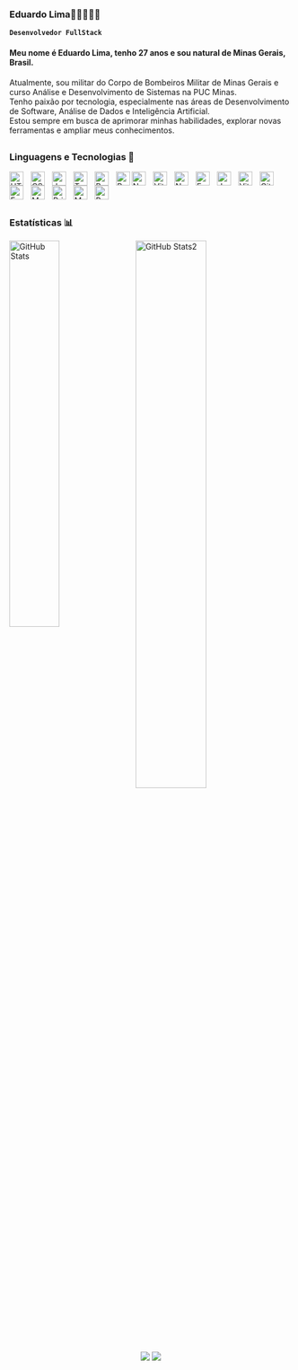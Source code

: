 ### Eduardo Lima👨🏽‍🚒👨‍💻

**`Desenvolvedor FullStack`**

#### Meu nome é Eduardo Lima, tenho 27 anos e sou natural de Minas Gerais, Brasil.

Atualmente, sou militar do Corpo de Bombeiros Militar de Minas Gerais e curso Análise e Desenvolvimento de Sistemas na PUC Minas.  
Tenho paixão por tecnologia, especialmente nas áreas de Desenvolvimento de Software, Análise de Dados e Inteligência Artificial.  
Estou sempre em busca de aprimorar minhas habilidades, explorar novas ferramentas e ampliar meus conhecimentos.

##

### Linguagens e Tecnologias 🤖

<img 
    align="left" 
    alt="HTML"
    title="HTML" 
    width="25px" 
    style="padding-right: 10px;" 
    src="https://cdn.jsdelivr.net/gh/devicons/devicon@latest/icons/html5/html5-original.svg" 
/>
<img 
    align="left" 
    alt="CSS" 
    title="CSS" 
    width="25px" 
    style="padding-right: 10px;" 
    src="https://cdn.jsdelivr.net/gh/devicons/devicon@latest/icons/css3/css3-original.svg" 
/>
<img 
    align="left" 
    alt="JavaScript" 
    title="JavaScript" 
    width="25px" 
    style="padding-right: 10px;" 
    src="https://devicon-website.vercel.app/api/javascript/plain.svg" 
/>
<img 
    align="left" 
    alt="TypeScript" 
    title="TypeScript" 
    width="25px" 
    style="padding-right: 10px;" 
    src="https://devicon-website.vercel.app/api/typescript/plain.svg" 
/>
<img 
    align="left" 
    alt="React" 
    title="React" 
    width="25px" 
    style="padding-right: 10px;" 
    src="https://cdn.jsdelivr.net/gh/devicons/devicon@latest/icons/react/react-original.svg" 
/>
<img 
    align="left" 
    alt="Bootstrap" 
    title="Bootstrap" 
    width="25px" 
    style="padding-right: 0px;" 
    src="https://devicon-website.vercel.app/api/bootstrap/plain.svg" 
/>
<img 
    align="left" 
    alt="Next.js" 
    title="Next.js" 
    width="25px" 
    style="padding-right: 10px;" 
    src="https://devicon-website.vercel.app/api/nextjs/original.svg?color=%23FFFFFF" 
/>
<img 
    align="left"
    alt="Vite" 
    title="Vite" 
    width="25px" 
    style="padding-right: 10px;" 
    src="https://cdn.jsdelivr.net/gh/devicons/devicon@latest/icons/vitejs/vitejs-original.svg" 
/>


<img 
    align="left" 
    alt="Node.js" 
    title="Node.js" 
    width="25px" 
    style="padding-right: 10px;" 
    src="https://devicon-website.vercel.app/api/nodejs/original.svg" 
/>
<img 
    align="left" 
    alt="Express.js" 
    title="Express.js" 
    width="25px" 
    style="padding-right: 10px;" 
    src="https://devicon-website.vercel.app/api/express/original.svg?color=%23FFFFFF" 
/>

<img 
    align="left" 
    alt="Jest" 
    title="Jest" 
    width="25px" 
    style="padding-right: 10px;" 
    src="https://cdn.jsdelivr.net/gh/devicons/devicon@latest/icons/jest/jest-plain.svg" 
/>
<img 
    align="left" 
    alt="Vitest" 
    title="Vitest" 
    width="25px" 
    style="padding-right: 10px;" 
    src="https://cdn.jsdelivr.net/gh/devicons/devicon@latest/icons/vitest/vitest-original.svg" 
/>
<img  
    align="left"
    alt="Git" 
    title="Git" 
    width="25px" 
    style="padding-right: 10px;" 
    src="https://cdn.jsdelivr.net/gh/devicons/devicon@latest/icons/git/git-original.svg" 
/>
<img 
    align="left" 
    alt="Expo" 
    title="Expo" 
    width="25px" 
    style="padding-right: 10px;" 
    src="https://github.com/user-attachments/assets/a44c1109-a87c-4054-bc6a-5bd458f36bdc" 
/>


<img 
    align="left" 
    alt="MongoDB" 
    title="MongoDB" 
    width="25px" 
    style="padding-right: 10px;" 
    src="https://cdn.jsdelivr.net/gh/devicons/devicon@latest/icons/mongodb/mongodb-original.svg" 
/>
<img 
    align="left" 
    alt="Prisma" 
    title="Prisma" 
    width="25px" 
    style="padding-right: 10px;" 
    src="https://github.com/user-attachments/assets/84493630-da14-401e-9c59-7b83b779f0b9" 
/>

<img  
    align="left"
    alt="MySQL" 
    title="MySQL" 
    width="25px" 
    style="padding-right: 10px;" 
    src="https://cdn.jsdelivr.net/gh/devicons/devicon@latest/icons/mysql/mysql-original-wordmark.svg" 
/>
<img 
    alt="Python" 
    title="Python" 
    width="25px" 
    style="padding-right: 10px;" 
    src="https://cdn.jsdelivr.net/gh/devicons/devicon@latest/icons/python/python-original.svg" 
/>

##

### Estatísticas 📊

<p>
  <img
    align="left"
    alt="GitHub Stats" 
    width="42%" 
    style="padding-right: 10px;" 
    src="https://github-readme-stats.vercel.app/api?username=eduardocesl&theme=dark&hide_border=false&border_color=4caf61&include_all_commits=true&count_private=true&locale=pt-br&show_icons=true&rank_icon=github" 
  />
</p>
<p>
    <img
        alt="GitHub Stats2"
        width="50%"
        style="padding-right: 10px;"
        src="https://github-readme-stats.vercel.app/api/top-langs/?username=eduardocesl&theme=dark&hide_border=false&border_color=4caf61&layout=compact&include_all_commit=true&count_private=true&local=pt-br&show_icons=true&custom_title=Tecnologias&langs_count=9&border_radius=2.5"
    />
</p>

##
<div align="center">
<a href="https://www.linkedin.com/in/eduardocesl" target="_blank"><img src="https://img.shields.io/badge/-LinkedIn-%230077B5?style=for-the-badge&logo=linkedin&logoColor=white" target="_blank"></a>
<a href = "mailto:lima.eduardocesl@gmail.com"><img src="https://img.shields.io/badge/-Gmail-%23333?style=for-the-badge&logo=gmail&logoColor=white" target="_blank"></a>
</div>
